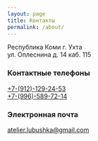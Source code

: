 ```yaml
---
layout: page
title: Контакты
permalink: /about/
---
```


Республика Коми г. Ухта <br>
ул. Оплеснина д. 14 каб. 115

### Контактные телефоны

[+7-(912)-129-24-53](tel:+79121292453) <br>
[+7-(996)-589-72-14](tel:+79965897214)

### Электронная почта

[atelier.lubushka@gmail.com](mailto:atelier.lubushka@gmail.com)